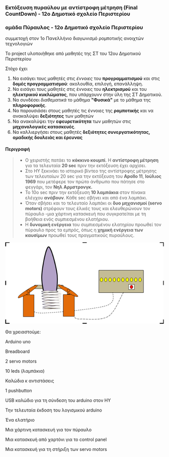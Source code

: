 ### Εκτόξευση πυραύλου με αντίστροφη μέτρηση (Final CountDown) - 12ο Δημοτικό σχολείο Περιστερίου
### ομάδα Πύραυλος - 12ο Δημοτικό σχολείο Περιστερίου
 συμμετοχή στον 1ο Πανελλήνιο διαγωνισμό ρομποτικής ανοιχτών τεχνολογιών   
 
 Το project υλοποιήθηκε από μαθητές της ΣΤ του 12ου Δημοτικού Περιστερίου
 
 Στόχο έχει
 1. Να εισάγει τους μαθητές στις *έννοιες* του **προγραμματισμού** και στις **δομές προγραμματισμού**: ακολουθία, επιλογή, επανάλληψη.
 2. Να εισάγει τους μαθητές στις έννοιες του **ηλεκτρισμού** και του **ηλεκτρικού κυκλώματος**, που υπάρχουνν στην ύλη της ΣΤ Δημοτικού.
 3. Να συνδέσει *διαθεματικά* το μάθημα **"Φυσικά"** με το μάθημα της **πληροφορικής**.
 4. Να παρουσιάσει στους μαθητές τις έννοιες της **ρομποτικής** και να ανακαλύψει **δεξιότητες** των μαθητών
 5. Να ανακαλύψει την **εφευρετικότητα** των μαθητών στις **μηχανολογικές κατασκευές**.
 6. Να καλλιεργήσει στους μαθητές **δεξιότητες συνεργατικότητας, ομαδικής δουλειάς και έρευνας**
 

#### Περιγραφή
 >- Ο χειριστής πατάει το **κόκκινο κουμπί**. Η **αντίστροφη μέτρηση** για τα τελευταία **20 sec** πριν την εκτόξευση έχει αρχίσει.
 >- Στο ΗΥ ξεκινάει το ιστορικό βίντεο της αντίστροφης μέτρησης των τελευταίων 20 sec για την εκτόξευση του **Apollo 11**, **Ιούλιος 1969** που μετέφερε τον πρώτο άνθρωπο που πάτησε στο φεγγάρι, τον **Νηλ Αρμστρονγκ.**
>- Το 10ο sec πριν την εκτόξευση **10 λαμπάκια** στον πίνακα ελέγχου **ανάβουν**. Κάθε sec σβήνει και από ένα λαμπάκι. 
>- Όταν σβήσει και το τελευταίο λαμπάκι οι **δυο μηχανισμοί (servo motors)** στρέφουν τους έλικές τους και ελευθερώνουν τον πύραυλο -μια χάρτινη κατασκευή που συγκρατείται με τη βοήθεια  ενός συμπιεσμένου ελατήριου.
>- Η **δυναμική ενέργεια** του συμπιεσμένου ελατηρίου προωθεί τον πύραυλο προς τα εμπρός, όπως η **χημική ενέργεια των καυσίμων** προωθεί τους πραγματικούς πυραύλους. 

 
![μοντέλο του πυραύλου](/assets/images/tux.png)

Θα χρειαστούμε:

Arduino uno

Breadboard	 

2 servo motors	 

10  leds (λαμπάκια)	 

Καλώδια κ αντιστάσεις	

1 pushbutton	

USB καλώδιο για τη σύνδεση του arduino στον ΗΥ	

Την τελευταία έκδοση του λογισμικού arduino	

Ένα ελατήριο	

Μια χάρτινη κατασκευή για τον πύραυλο	 

Μια κατασκευή από χαρτόνι για το control panel	 

Μια κατασκευή  για τη στήριξη των servo motors	


